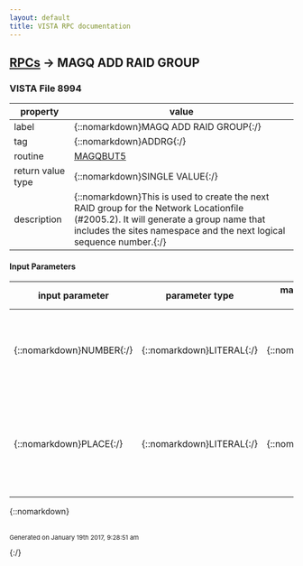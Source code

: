 ```yaml
---
layout: default
title: VISTA RPC documentation
---
```




## [RPCs](TableOfContent.md) &#8594; MAGQ ADD RAID GROUP 



### VISTA File 8994 


 property | value 
--- | --- 
 label | {::nomarkdown}MAGQ ADD RAID GROUP{:/}
 tag | {::nomarkdown}ADDRG{:/}
 routine | [MAGQBUT5](http://code.osehra.org/dox/Routine_MAGQBUT5_source.html)
 return value type | {::nomarkdown}SINGLE VALUE{:/}
 description | {::nomarkdown}This is used to create the next RAID group for the Network Locationfile (#2005.2).  It will generate a group name that includes the sites namespace and the next logical sequence number.{:/}

#### Input Parameters

| input parameter | parameter type | maximum data length | required | description | 
| --- | --- | --- | --- | --- | 
| {::nomarkdown}NUMBER{:/} | {::nomarkdown}LITERAL{:/} | {::nomarkdown}99{:/} | {::nomarkdown}true{:/} | {::nomarkdown}This value determines the number of RAID groups to be added to the sitesNetwork Location file (#2005.2).{:/} | 
| {::nomarkdown}PLACE{:/} | {::nomarkdown}LITERAL{:/} | {::nomarkdown}99{:/} |  | {::nomarkdown}This is the place value, an entry in the IMAGING SITE PARAMETER (#2006.1)file, for the RAID group entry being defined.{:/} | 

{::nomarkdown} <br/><br/><p style="font-size: 11px">Generated on January 19th 2017, 9:28:51 am</p>{:/}